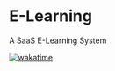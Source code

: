 # E-Learning
A SaaS E-Learning System

[![wakatime](https://wakatime.com/badge/github/musabsamani/E-Learning.svg)](https://wakatime.com/badge/github/musabsamani/E-Learning)
